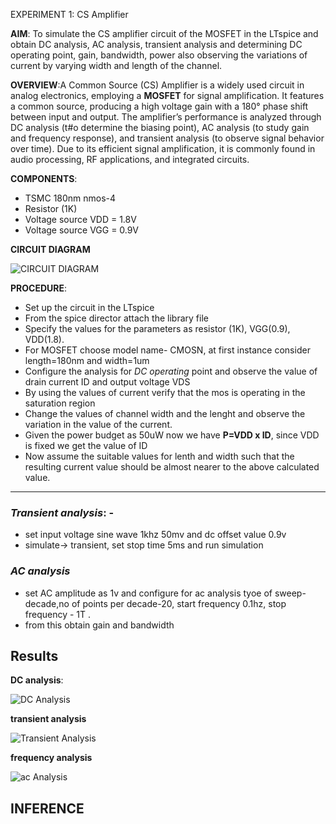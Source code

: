  EXPERIMENT 1: CS Amplifier 

**AIM**: To simulate the CS amplifier circuit of the MOSFET in the LTspice and obtain DC analysis, AC analysis, transient analysis and determining DC operating point, gain, bandwidth, power also observing the variations of current by varying width and length of the channel.



**OVERVIEW**:A Common Source (CS) Amplifier is a widely used circuit in analog electronics, employing a **MOSFET** for signal amplification. It features a common source, producing a high voltage gain with a 180° phase shift between input and output. The amplifier’s performance is analyzed through DC analysis (t#o determine the biasing point), AC analysis (to study gain and frequency response), and transient analysis (to observe signal behavior over time). Due to its efficient signal amplification, it is commonly found in audio processing, RF applications, and integrated circuits.



**COMPONENTS**:

- TSMC 180nm nmos-4
- Resistor (1K)
- Voltage source VDD = 1.8V
- Voltage source VGG = 0.9V

**CIRCUIT DIAGRAM**

![**CIRCUIT DIAGRAM**](https://github.com/srujanjainhn/LIC-LAB/blob/41348dee186eee422369f0f0c53d30a37656ee31/images/1.png)

 
 **PROCEDURE**:
 
 - Set up the circuit in the LTspice
 - From the spice director attach the library file 
 - Specify the values for the parameters as resistor (1K), VGG(0.9), VDD(1.8).
- For MOSFET choose model name- CMOSN, at first instance consider length=180nm and width=1um 
- Configure the analysis for *DC operating* point and observe the value of drain current ID and output voltage VDS
- By using the values of current verify that the mos is operating in the saturation region 
- Change the values of channel width and the lenght and observe the variation in the value of the current.
- Given the power budget as 50uW now we have **P=VDD x ID**, since VDD is fixed we get the value of ID 
- Now assume the suitable values for lenth and width such that the resulting current value should be almost nearer to the above calculated value.
---
### *Transient analysis*: - 
- set input voltage sine wave 1khz 50mv and dc offset value 0.9v 
- simulate-> transient, set stop time 5ms and run simulation 
### *AC analysis*
- set AC amplitude as 1v and configure for ac analysis tyoe of sweep- decade,no of points per decade-20, start frequency 0.1hz, stop frequency - 1T .
- from this obtain gain and bandwidth 


## **Results**

**DC analysis**:


![**DC Analysis**](https://github.com/srujanjainhn/LIC-LAB/blob/8cb36b8edce8c55e7a91dcbcea7403ec368539fa/images/2.png)



**transient analysis**

![**Transient Analysis**]()




**frequency analysis**

![**ac  Analysis**](https://github.com/srujanjainhn/LIC-LAB/blob/242ceda5e8886cc2ab84fad5da4670e2812ba61f/images/3.png)




## INFERENCE 
